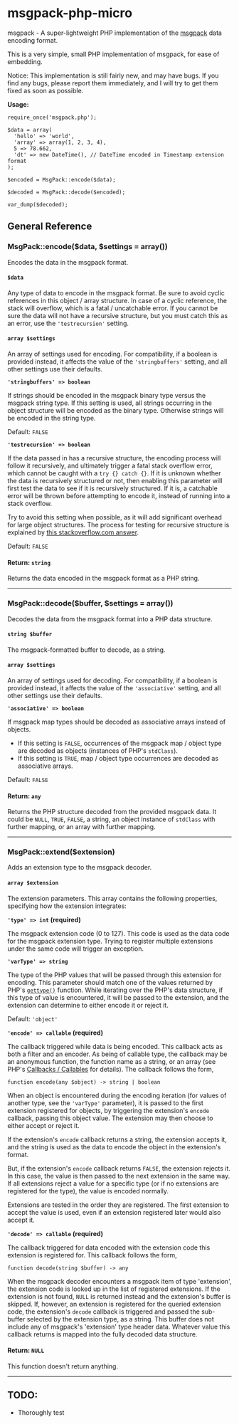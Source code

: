 # msgpack-php-micro
msgpack - A super-lightweight PHP implementation of the [msgpack](http://msgpack.org/) data encoding format.

This is a very simple, small PHP implementation of msgpack, for ease of embedding.

Notice: This implementation is still fairly new, and may have bugs. If you find any bugs, please report them immediately, and I will try to get them fixed as soon as possible.

**Usage:**

```
require_once('msgpack.php');

$data = array(
  'hello' => 'world',
  'array' => array(1, 2, 3, 4),
  5 => 78.662,
  'dt' => new DateTime(), // DateTime encoded in Timestamp extension format
);

$encoded = MsgPack::encode($data);

$decoded = MsgPack::decode($encoded);

var_dump($decoded);
```

## General Reference

### MsgPack::encode($data, $settings = array())
Encodes the data in the msgpack format.

#### `$data`
Any type of data to encode in the msgpack format. Be sure to avoid cyclic references in this object / array structure. In case of a cyclic reference, the stack will overflow, which is a fatal / uncatchable error. If you cannot be sure the data will not have a recursive structure, but you must catch this as an error, use the `'testrecursion'` setting.

#### `array $settings`
An array of settings used for encoding. For compatibility, if a boolean is provided instead, it affects the value of the `'stringbuffers'` setting, and all other settings use their defaults.

**`'stringbuffers' => boolean`**

If strings should be encoded in the msgpack binary type versus the msgpack string type. If this setting is used, all strings occurring in the object structure will be encoded as the binary type. Otherwise strings will be encoded in the string type.

Default: `FALSE`

**`'testrecursion' => boolean`**

If the data passed in has a recursive structure, the encoding process will follow it recursively, and ultimately trigger a fatal stack overflow error, which cannot be caught with a `try {} catch {}`. If it is unknown whether the data is recursively structured or not, then enabling this parameter will first test the data to see if it is recursively structured. If it is, a catchable error will be thrown before attempting to encode it, instead of running into a stack overflow.

Try to avoid this setting when possible, as it will add significant overhead for large object structures. The process for testing for recursive structure is explained by [this stackoverflow.com answer](https://stackoverflow.com/questions/9042142/detecting-infinite-array-recursion-in-php#9042169).

Default: `FALSE`

#### Return: `string`
Returns the data encoded in the msgpack format as a PHP string.

----------------------------------------------------------------

### MsgPack::decode($buffer, $settings = array())
Decodes the data from the msgpack format into a PHP data structure.

#### `string $buffer`
The msgpack-formatted buffer to decode, as a string.

#### `array $settings`
An array of settings used for decoding. For compatibility, if a boolean is provided instead, it affects the value of the `'associative'` setting, and all other settings use their defaults.

**`'associative' => boolean`**

If msgpack map types should be decoded as associative arrays instead of objects.

- If this setting is `FALSE`, occurrences of the msgpack map / object type are decoded as objects (instances of PHP's `stdClass`).
- If this setting is `TRUE`, map / object type occurrences are decoded as associative arrays.

Default: `FALSE`

#### Return: `any`
Returns the PHP structure decoded from the provided msgpack data. It could be `NULL`, `TRUE`, `FALSE`, a string, an object instance of `stdClass` with further mapping, or an array with further mapping.

----------------------------------------------------------------

### MsgPack::extend($extension)
Adds an extension type to the msgpack decoder.

#### `array $extension`
The extension parameters. This array contains the following properties, specifying how the extension integrates:

**`'type' => int` (required)**

The msgpack extension code (0 to 127). This code is used as the data code for the msgpack extension type. Trying to register multiple extensions under the same code will trigger an exception.

**`'varType' => string`**

The type of the PHP values that will be passed through this extension for encoding. This parameter should match one of the values returned by PHP's [`gettype()`](https://www.php.net/manual/en/function.gettype.php) function. While iterating over the PHP's data structure, if this type of value is encountered, it will be passed to the extension, and the extension can determine to either encode it or reject it.

Default: `'object'`

**`'encode' => callable` (required)**

The callback triggered while data is being encoded. This callback acts as both a filter and an encoder. As being of callable type, the callback may be an anonymous function, the function name as a string, or an array (see PHP's [Callbacks / Callables](https://www.php.net/manual/en/language.types.callable.php) for details). The callback follows the form,

`function encode(any $object) -> string | boolean`

When an object is encountered during the encoding iteration (for values of another type, see the `'varType'` parameter), it is passed to the first extension registered for objects, by triggering the extension's `encode` callback, passing this object value. The extension may then choose to either accept or reject it.

If the extension's `encode` callback returns a string, the extension accepts it, and the string is used as the data to encode the object in the extension's format.

But, if the extension's `encode` callback returns `FALSE`, the extension rejects it. In this case, the value is then passed to the next extension in the same way. If all extensions reject a value for a specific type (or if no extensions are registered for the type), the value is encoded normally.

Extensions are tested in the order they are registered. The first extension to accept the value is used, even if an extension registered later would also accept it.

**`'decode' => callable` (required)**

The callback triggered for data encoded with the extension code this extension is registered for. This callback follows the form,

`function decode(string $buffer) -> any`

When the msgpack decoder encounters a msgpack item of type 'extension', the extension code is looked up in the list of registered extensions. If the extension is not found, `NULL` is returned instead and the extension's buffer is skipped. If, however, an extension is registered for the queried extension code, the extension's `decode` callback is triggered and passed the sub-buffer selected by the extension type, as a string. This buffer does not include any of msgpack's 'extension' type header data. Whatever value this callback returns is mapped into the fully decoded data structure.

#### Return: `NULL`
This function doesn't return anything.

----------------------------------------------------------------

## TODO:
- Thoroughly test